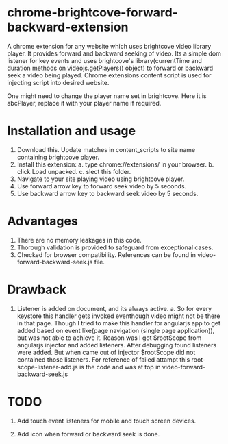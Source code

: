# chrome-brightcove-forward-backward-extension
A chrome extension for any website which uses brightcove video library player. It provides forward and backward seeking of video. Its a simple dom listener for key events and uses brightcove's library(currentTime and duration methods on videojs.getPlayers() object) to forward or backward seek a video being played. Chrome extensions content script is used for injecting script into desired website.


One might need to change the player name set in brightcove. Here it is abcPlayer, replace it with your player name if required. 

# Installation and usage 
1. Download this. Update matches in content_scripts to site name containing brightcove player.
2. Install this extension: 
  a. type chrome://extensions/ in your browser.
  b. click Load unpacked.
  c. slect this folder.  
3. Navigate to your site playing video using brightcove player.
4. Use forward arrow key to forward seek video by 5 seconds.
5. Use backward arrow key to backward seek video by 5 seconds.

# Advantages

1. There are no memory leakages in this code. 
2. Thorough validation is provided to safeguard from exceptional cases. 
3. Checked for browser compatibility. References can be found in video-forward-backward-seek.js file.

# Drawback

1. Listener is added on document, and its always active.
  a. So for every keystore this handler gets invoked eventhough video might not be there in that page. Though I tried to make this handler for angularjs app to get added based on event like(page navigation (single page application)), but was not able to achieve it. 
  Reason was I got $rootScope from angularjs injector and added listeners. After debugging found listeners were added. But when came out of injector $rootScope did not contained those listeners. For reference of failed attampt this root-scope-listener-add.js is the code and was at top in video-forward-backward-seek.js


# TODO

1. Add touch event listeners for mobile and touch screen devices. 

2. Add icon when forward or backward seek is done.
